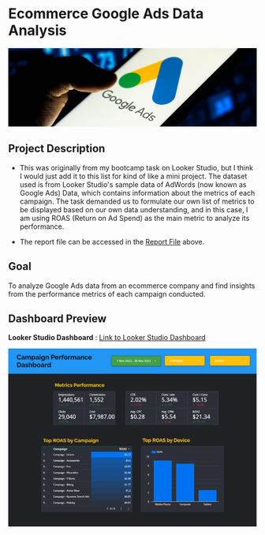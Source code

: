 # Ecommerce Google Ads Data Analysis

<p align="center">
  <img src="https://raw.githubusercontent.com/mcikalmerdeka/Ecommerce-Google-Ads-Data-Analysis/refs/heads/main/Assets/Project%20Header%202.png" alt="Project Header">
</p>

## Project Description

- This was originally from my bootcamp task on Looker Studio, but I think I would just add it to this list for kind of like a mini project. The dataset used is from Looker Studio's sample data of AdWords (now known as Google Ads) Data, which contains information about the metrics of each campaign. The task demanded us to formulate our own list of metrics to be displayed based on our own data understanding, and in this case, I am using ROAS (Return on Ad Spend) as the main metric to analyze its performance.

- The report file can be accessed in the [Report File](https://github.com/mcikalmerdeka/Ecommerce-Google-Ads-Data-Analysis/blob/main/Ecommerce%20Google%20Ads%20Data%20Analysis.pdf) above.

## Goal

To analyze Google Ads data from an ecommerce company and find insights from the performance metrics of each campaign conducted.

## Dashboard Preview

**Looker Studio Dashboard** : [Link to Looker Studio Dashboard](https://lookerstudio.google.com/reporting/90de1d92-08c9-47af-b13d-76bb93010a33)

![Dashboard Preview](https://raw.githubusercontent.com/mcikalmerdeka/Ecommerce-Google-Ads-Data-Analysis/refs/heads/main/AdWords%20Analysis%20Dashboard.png.png)